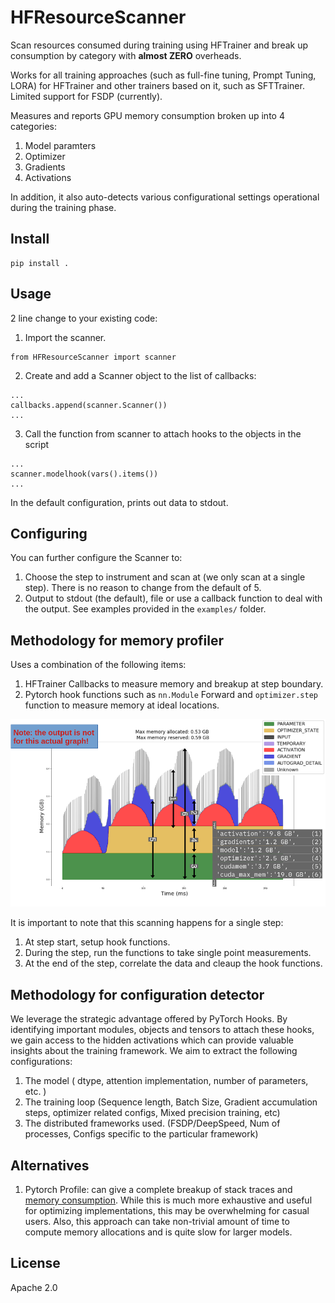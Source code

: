 # HFResourceScanner

Scan resources consumed during training using HFTrainer and break up consumption by category with **almost ZERO** overheads.

Works for all training approaches (such as full-fine tuning, Prompt Tuning, LORA) for HFTrainer and other trainers based on it, such as SFTTrainer. Limited support for FSDP (currently).

Measures and reports GPU memory consumption broken up into 4 categories:
1. Model paramters
2. Optimizer
3. Gradients
4. Activations

In addition, it also auto-detects various configurational settings operational during the training phase. 

## Install

```
pip install .
```

## Usage

2 line change to your existing code:

1. Import the scanner.
```
from HFResourceScanner import scanner
```

2. Create and add a Scanner object to the list of callbacks:
```
...
callbacks.append(scanner.Scanner())
...
```

3. Call the function from scanner to attach hooks to the objects in the script
```
...
scanner.modelhook(vars().items())
...
```

In the default configuration, prints out data to stdout.

## Configuring

You can further configure the Scanner to:
1. Choose the step to instrument and scan at (we only scan at a single step). There is no reason to change from the default of 5.
2. Output to stdout (the default), file or use a callback function to deal with the output. See examples provided in the `examples/` folder.

## Methodology for memory profiler

Uses a combination of the following items:

1. HFTrainer Callbacks to measure memory and breakup at step boundary.
2. Pytorch hook functions such as `nn.Module` Forward and `optimizer.step` function to measure memory at ideal locations.

![Memory breakup](./imgs/memory.png)

It is important to note that this scanning happens for a single step:
1. At step start, setup hook functions.
2. During the step, run the functions to take single point measurements.
3. At the end of the step, correlate the data and cleaup the hook functions.

## Methodology for configuration detector

We leverage the strategic advantage offered by PyTorch Hooks.
By identifying important modules, objects and tensors to attach these hooks, we gain access to the hidden activations which can provide valuable insights about the training framework.
We aim to extract the following configurations:
1. The model ( dtype, attention implementation, number of parameters, etc. )
2. The training loop (Sequence length, Batch Size, Gradient accumulation steps, optimizer related configs, Mixed precision training, etc)
3. The distributed frameworks used. (FSDP/DeepSpeed, Num of processes, Configs specific to the particular framework)

## Alternatives

1. Pytorch Profile: can give a complete breakup of stack traces and [memory consumption](https://pytorch.org/blog/understanding-gpu-memory-1/). While this is much more exhaustive and useful for optimizing implementations, this may be overwhelming for casual users. Also, this approach can take non-trivial amount of time to compute memory allocations and is quite slow for larger models.

## License

Apache 2.0
